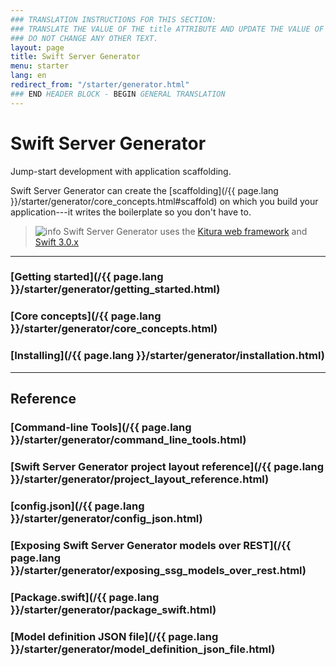 ```yaml
---
### TRANSLATION INSTRUCTIONS FOR THIS SECTION:
### TRANSLATE THE VALUE OF THE title ATTRIBUTE AND UPDATE THE VALUE OF THE lang ATTRIBUTE.
### DO NOT CHANGE ANY OTHER TEXT.
layout: page
title: Swift Server Generator
menu: starter
lang: en
redirect_from: "/starter/generator.html"
### END HEADER BLOCK - BEGIN GENERAL TRANSLATION
---
```


<div class="titleBlock">
	<h1>Swift Server Generator</h1>
	<p>Jump-start development with application scaffolding.</p>
</div>

Swift Server Generator can create the [scaffolding](/{{ page.lang }}/starter/generator/core_concepts.html#scaffold) on which you build your application---it writes the boilerplate so you don't have to.

> ![info] Swift Server Generator uses the [Kitura web framework](http://www.kitura.io) and [Swift 3.0.x](https://swift.org)

---

### [Getting started](/{{ page.lang }}/starter/generator/getting_started.html)

### [Core concepts](/{{ page.lang }}/starter/generator/core_concepts.html)

### [Installing](/{{ page.lang }}/starter/generator/installation.html)

---

## Reference

### [Command-line Tools](/{{ page.lang }}/starter/generator/command_line_tools.html)

### [Swift Server Generator project layout reference](/{{ page.lang }}/starter/generator/project_layout_reference.html)

### [config.json](/{{ page.lang }}/starter/generator/config_json.html)

### [Exposing Swift Server Generator models over REST](/{{ page.lang }}/starter/generator/exposing_ssg_models_over_rest.html)

### [Package.swift](/{{ page.lang }}/starter/generator/package_swift.html)

### [Model definition JSON file](/{{ page.lang }}/starter/generator/model_definition_json_file.html)

[info]: ../../../assets/info-blue.png
